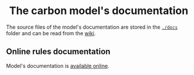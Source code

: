 <h1 align="center">The carbon model's documentation</h1>

The source files of the model's documentation are stored in the
[`./docs`](https://github.com/datagir/nosgestesclimat/tree/master/docs)
folder and can be read from the
[wiki](https://github.com/datagir/nosgestesclimat/wiki).

## Online rules documentation

Model's documentation is [available online](https://nosgestesclimat.fr/documentation).
